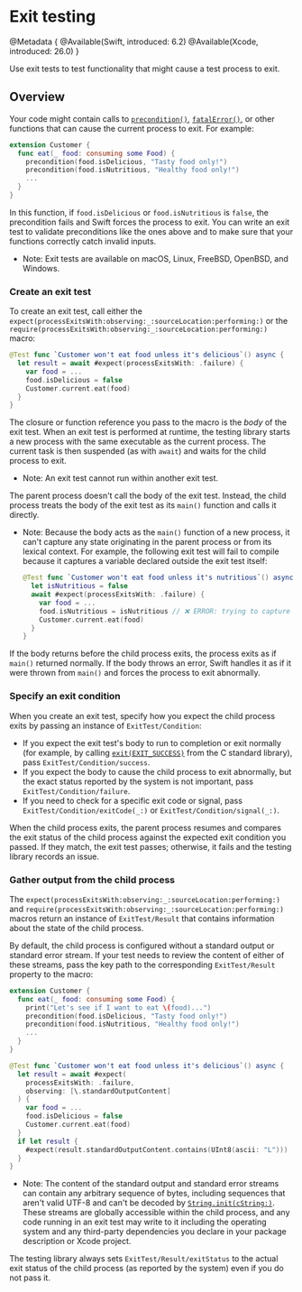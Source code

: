 # Exit testing

<!--
This source file is part of the Swift.org open source project

Copyright (c) 2023–2025 Apple Inc. and the Swift project authors
Licensed under Apache License v2.0 with Runtime Library Exception

See https://swift.org/LICENSE.txt for license information
See https://swift.org/CONTRIBUTORS.txt for Swift project authors
-->

@Metadata {
  @Available(Swift, introduced: 6.2)
  @Available(Xcode, introduced: 26.0)
}

Use exit tests to test functionality that might cause a test process to exit.

## Overview

Your code might contain calls to [`precondition()`](https://developer.apple.com/documentation/swift/precondition(_:_:file:line:)),
[`fatalError()`](https://developer.apple.com/documentation/swift/fatalerror(_:file:line:)),
or other functions that can cause the current process to exit. For example:

```swift
extension Customer {
  func eat(_ food: consuming some Food) {
    precondition(food.isDelicious, "Tasty food only!")
    precondition(food.isNutritious, "Healthy food only!")
    ...
  }
}
```

In this function, if `food.isDelicious` or `food.isNutritious` is `false`, the
precondition fails and Swift forces the process to exit. You can write an exit
test to validate preconditions like the ones above and to make sure that your
functions correctly catch invalid inputs.

- Note: Exit tests are available on macOS, Linux, FreeBSD, OpenBSD, and Windows.

### Create an exit test

To create an exit test, call either the ``expect(processExitsWith:observing:_:sourceLocation:performing:)``
or the ``require(processExitsWith:observing:_:sourceLocation:performing:)``
macro:

```swift
@Test func `Customer won't eat food unless it's delicious`() async {
  let result = await #expect(processExitsWith: .failure) {
    var food = ...
    food.isDelicious = false
    Customer.current.eat(food)
  }
}
```

The closure or function reference you pass to the macro is the _body_ of the
exit test. When an exit test is performed at runtime, the testing library starts
a new process with the same executable as the current process. The current task
is then suspended (as with `await`) and waits for the child process to exit.

- Note: An exit test cannot run within another exit test.

The parent process doesn't call the body of the exit test. Instead, the child
process treats the body of the exit test as its `main()` function and calls it
directly.

- Note: Because the body acts as the `main()` function of a new process, it
  can't capture any state originating in the parent process or from its lexical
  context. For example, the following exit test will fail to compile because it
  captures a variable declared outside the exit test itself:

  ```swift
  @Test func `Customer won't eat food unless it's nutritious`() async {
    let isNutritious = false
    await #expect(processExitsWith: .failure) {
      var food = ...
      food.isNutritious = isNutritious // ❌ ERROR: trying to capture state here
      Customer.current.eat(food)
    }
  }
  ```

If the body returns before the child process exits, the process exits as if
`main()` returned normally. If the body throws an error, Swift handles it as if
it were thrown from `main()` and forces the process to exit abnormally.

### Specify an exit condition

When you create an exit test, specify how you expect the child process exits by
passing an instance of ``ExitTest/Condition``:

- If you expect the exit test's body to run to completion or exit normally (for
  example, by calling [`exit(EXIT_SUCCESS)`](https://developer.apple.com/library/archive/documentation/System/Conceptual/ManPages_iPhoneOS/man3/exit.3.html)
  from the C standard library), pass ``ExitTest/Condition/success``.
- If you expect the body to cause the child process to exit abnormally, but the
  exact status reported by the system is not important, pass
  ``ExitTest/Condition/failure``.
- If you need to check for a specific exit code or signal, pass
  ``ExitTest/Condition/exitCode(_:)`` or ``ExitTest/Condition/signal(_:)``.

When the child process exits, the parent process resumes and compares the exit
status of the child process against the expected exit condition you passed. If
they match, the exit test passes; otherwise, it fails and the testing library
records an issue.

### Gather output from the child process

The ``expect(processExitsWith:observing:_:sourceLocation:performing:)`` and
``require(processExitsWith:observing:_:sourceLocation:performing:)`` macros
return an instance of ``ExitTest/Result`` that contains information about the
state of the child process. 

By default, the child process is configured without a standard output or
standard error stream. If your test needs to review the content of either of
these streams, pass the key path to the corresponding ``ExitTest/Result``
property to the macro:

```swift
extension Customer {
  func eat(_ food: consuming some Food) {
    print("Let's see if I want to eat \(food)...")
    precondition(food.isDelicious, "Tasty food only!")
    precondition(food.isNutritious, "Healthy food only!")
    ...
  }
}

@Test func `Customer won't eat food unless it's delicious`() async {
  let result = await #expect(
    processExitsWith: .failure,
    observing: [\.standardOutputContent]
  ) {
    var food = ...
    food.isDelicious = false
    Customer.current.eat(food)
  }
  if let result {
    #expect(result.standardOutputContent.contains(UInt8(ascii: "L")))
  }
}
```

- Note: The content of the standard output and standard error streams can
  contain any arbitrary sequence of bytes, including sequences that aren't valid
  UTF-8 and can't be decoded by [`String.init(cString:)`](https://developer.apple.com/documentation/swift/string/init(cstring:)-6kr8s).
  These streams are globally accessible within the child process, and any code
  running in an exit test may write to it including the operating system and any
  third-party dependencies you declare in your package description or Xcode
  project.

The testing library always sets ``ExitTest/Result/exitStatus`` to the actual
exit status of the child process (as reported by the system) even if you do not
pass it.
